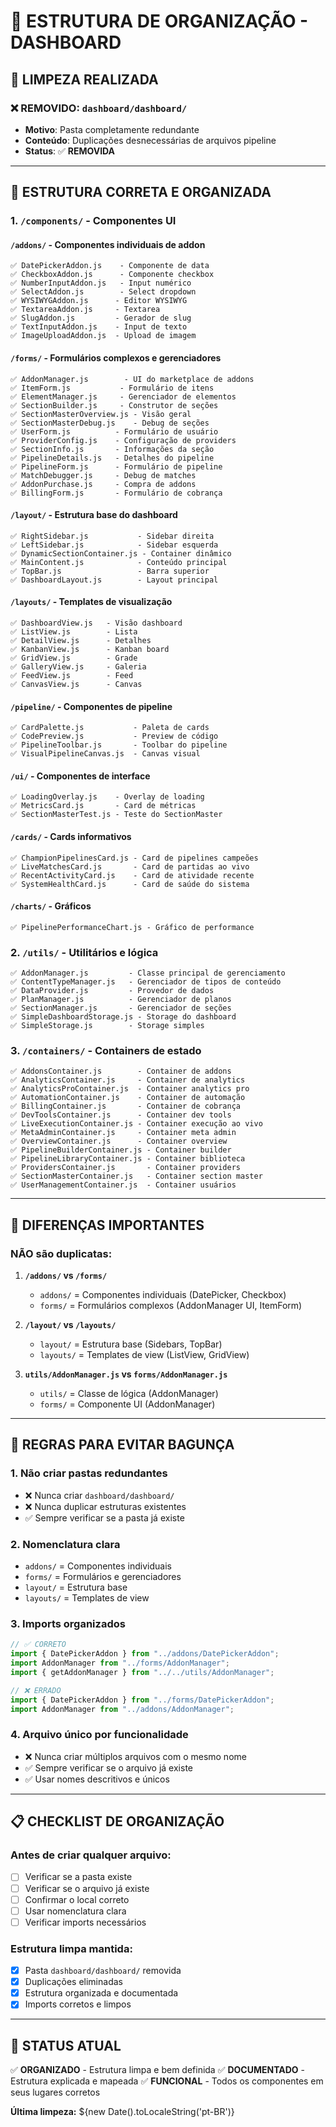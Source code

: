 # 📁 **ESTRUTURA DE ORGANIZAÇÃO - DASHBOARD**

## 🧹 **LIMPEZA REALIZADA**

### ❌ **REMOVIDO**: `dashboard/dashboard/`

- **Motivo**: Pasta completamente redundante
- **Conteúdo**: Duplicações desnecessárias de arquivos pipeline
- **Status**: ✅ **REMOVIDA**

---

## 📂 **ESTRUTURA CORRETA E ORGANIZADA**

### **1. `/components/` - Componentes UI**

#### **`/addons/`** - Componentes individuais de addon

```
✅ DatePickerAddon.js    - Componente de data
✅ CheckboxAddon.js      - Componente checkbox
✅ NumberInputAddon.js   - Input numérico
✅ SelectAddon.js        - Select dropdown
✅ WYSIWYGAddon.js      - Editor WYSIWYG
✅ TextareaAddon.js     - Textarea
✅ SlugAddon.js         - Gerador de slug
✅ TextInputAddon.js    - Input de texto
✅ ImageUploadAddon.js  - Upload de imagem
```

#### **`/forms/`** - Formulários complexos e gerenciadores

```
✅ AddonManager.js        - UI do marketplace de addons
✅ ItemForm.js           - Formulário de itens
✅ ElementManager.js     - Gerenciador de elementos
✅ SectionBuilder.js     - Construtor de seções
✅ SectionMasterOverview.js - Visão geral
✅ SectionMasterDebug.js    - Debug de seções
✅ UserForm.js          - Formulário de usuário
✅ ProviderConfig.js    - Configuração de providers
✅ SectionInfo.js       - Informações da seção
✅ PipelineDetails.js   - Detalhes do pipeline
✅ PipelineForm.js      - Formulário de pipeline
✅ MatchDebugger.js     - Debug de matches
✅ AddonPurchase.js     - Compra de addons
✅ BillingForm.js       - Formulário de cobrança
```

#### **`/layout/`** - Estrutura base do dashboard

```
✅ RightSidebar.js           - Sidebar direita
✅ LeftSidebar.js            - Sidebar esquerda
✅ DynamicSectionContainer.js - Container dinâmico
✅ MainContent.js            - Conteúdo principal
✅ TopBar.js                 - Barra superior
✅ DashboardLayout.js        - Layout principal
```

#### **`/layouts/`** - Templates de visualização

```
✅ DashboardView.js   - Visão dashboard
✅ ListView.js        - Lista
✅ DetailView.js      - Detalhes
✅ KanbanView.js      - Kanban board
✅ GridView.js        - Grade
✅ GalleryView.js     - Galeria
✅ FeedView.js        - Feed
✅ CanvasView.js      - Canvas
```

#### **`/pipeline/`** - Componentes de pipeline

```
✅ CardPalette.js           - Paleta de cards
✅ CodePreview.js           - Preview de código
✅ PipelineToolbar.js       - Toolbar do pipeline
✅ VisualPipelineCanvas.js  - Canvas visual
```

#### **`/ui/`** - Componentes de interface

```
✅ LoadingOverlay.js    - Overlay de loading
✅ MetricsCard.js       - Card de métricas
✅ SectionMasterTest.js - Teste do SectionMaster
```

#### **`/cards/`** - Cards informativos

```
✅ ChampionPipelinesCard.js - Card de pipelines campeões
✅ LiveMatchesCard.js       - Card de partidas ao vivo
✅ RecentActivityCard.js    - Card de atividade recente
✅ SystemHealthCard.js      - Card de saúde do sistema
```

#### **`/charts/`** - Gráficos

```
✅ PipelinePerformanceChart.js - Gráfico de performance
```

### **2. `/utils/` - Utilitários e lógica**

```
✅ AddonManager.js         - Classe principal de gerenciamento
✅ ContentTypeManager.js   - Gerenciador de tipos de conteúdo
✅ DataProvider.js         - Provedor de dados
✅ PlanManager.js          - Gerenciador de planos
✅ SectionManager.js       - Gerenciador de seções
✅ SimpleDashboardStorage.js - Storage do dashboard
✅ SimpleStorage.js        - Storage simples
```

### **3. `/containers/` - Containers de estado**

```
✅ AddonsContainer.js        - Container de addons
✅ AnalyticsContainer.js     - Container de analytics
✅ AnalyticsProContainer.js  - Container analytics pro
✅ AutomationContainer.js    - Container de automação
✅ BillingContainer.js       - Container de cobrança
✅ DevToolsContainer.js      - Container dev tools
✅ LiveExecutionContainer.js - Container execução ao vivo
✅ MetaAdminContainer.js     - Container meta admin
✅ OverviewContainer.js      - Container overview
✅ PipelineBuilderContainer.js - Container builder
✅ PipelineLibraryContainer.js - Container biblioteca
✅ ProvidersContainer.js       - Container providers
✅ SectionMasterContainer.js   - Container section master
✅ UserManagementContainer.js  - Container usuários
```

---

## 🔄 **DIFERENÇAS IMPORTANTES**

### **NÃO são duplicatas:**

1. **`/addons/` vs `/forms/`**

   - `addons/` = Componentes individuais (DatePicker, Checkbox)
   - `forms/` = Formulários complexos (AddonManager UI, ItemForm)

2. **`/layout/` vs `/layouts/`**

   - `layout/` = Estrutura base (Sidebars, TopBar)
   - `layouts/` = Templates de view (ListView, GridView)

3. **`utils/AddonManager.js` vs `forms/AddonManager.js`**
   - `utils/` = Classe de lógica (AddonManager)
   - `forms/` = Componente UI (AddonManager)

---

## 🚨 **REGRAS PARA EVITAR BAGUNÇA**

### **1. Não criar pastas redundantes**

- ❌ Nunca criar `dashboard/dashboard/`
- ❌ Nunca duplicar estruturas existentes
- ✅ Sempre verificar se a pasta já existe

### **2. Nomenclatura clara**

- `addons/` = Componentes individuais
- `forms/` = Formulários e gerenciadores
- `layout/` = Estrutura base
- `layouts/` = Templates de view

### **3. Imports organizados**

```javascript
// ✅ CORRETO
import { DatePickerAddon } from "../addons/DatePickerAddon";
import AddonManager from "../forms/AddonManager";
import { getAddonManager } from "../../utils/AddonManager";

// ❌ ERRADO
import { DatePickerAddon } from "../forms/DatePickerAddon";
import AddonManager from "../addons/AddonManager";
```

### **4. Arquivo único por funcionalidade**

- ❌ Nunca criar múltiplos arquivos com o mesmo nome
- ✅ Sempre verificar se o arquivo já existe
- ✅ Usar nomes descritivos e únicos

---

## 📋 **CHECKLIST DE ORGANIZAÇÃO**

### **Antes de criar qualquer arquivo:**

- [ ] Verificar se a pasta existe
- [ ] Verificar se o arquivo já existe
- [ ] Confirmar o local correto
- [ ] Usar nomenclatura clara
- [ ] Verificar imports necessários

### **Estrutura limpa mantida:**

- [x] Pasta `dashboard/dashboard/` removida
- [x] Duplicações eliminadas
- [x] Estrutura organizada e documentada
- [x] Imports corretos e limpos

---

## 🎯 **STATUS ATUAL**

✅ **ORGANIZADO** - Estrutura limpa e bem definida
✅ **DOCUMENTADO** - Estrutura explicada e mapeada
✅ **FUNCIONAL** - Todos os componentes em seus lugares corretos

**Última limpeza:** ${new Date().toLocaleString('pt-BR')}
